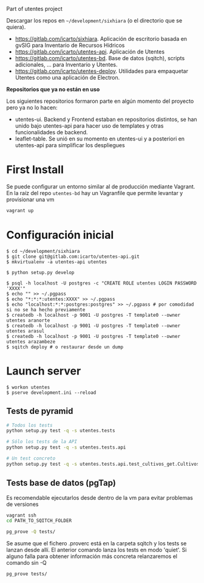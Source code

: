 Part of utentes project

Descargar los repos en `~/development/sixhiara` (o el directorio que se quiera).

-   https://gitlab.com/icarto/sixhiara. Aplicación de escritorio basada en gvSIG para Inventario de Recursos Hídricos
-   https://gitlab.com/icarto/utentes-api. Aplicación de Utentes
-   https://gitlab.com/icarto/utentes-bd. Base de datos (sqitch), scripts adicionales, ... para Inventario y Utentes.
-   https://gitlab.com/icarto/utentes-deploy. Utilidades para empaquetar Utentes como una aplicación de Electron.

**Repositorios que ya no están en uso**

Los siguientes repositorios formaron parte en algún momento del proyecto pero ya no lo hacen:

-   utentes-ui. Backend y Frontend estaban en repositorios distintos, se han unido bajo utentes-api para hacer uso de templates y otras funcionalidades de backend.
-   leaflet-table. Se unió en su momento en utentes-ui y a posteriori en utentes-api para simplificar los despliegues

# First Install

Se puede configurar un entorno similar al de producción mediante Vagrant. En la raíz del repo `utentes-bd` hay un Vagranfile que permite levantar y provisionar una vm

```bash
vagrant up
```

# Configuración inicial

    $ cd ~/development/sixhiara
    $ git clone git@gitlab.com:icarto/utentes-api.git
    $ mkvirtualenv -a utentes-api utentes

    $ python setup.py develop

    $ psql -h localhost -U postgres -c "CREATE ROLE utentes LOGIN PASSWORD 'XXXX'"
    $ echo "" >> ~/.pgpass
    $ echo "*:*:*:utentes:XXXX" >> ~/.pgpass
    $ echo "localhost:*:*:postgres:postgres" >> ~/.pgpass # por comodidad si no se ha hecho previamente
    $ createdb -h localhost -p 9001 -U postgres -T template0 --owner utentes aranorte
    $ createdb -h localhost -p 9001 -U postgres -T template0 --owner utentes arasul
    $ createdb -h localhost -p 9001 -U postgres -T template0 --owner utentes arazambeze
    $ sqitch deploy # o restaurar desde un dump

# Launch server

    $ workon utentes
    $ pserve development.ini --reload

## Tests de pyramid

```bash
# Todos los tests
python setup.py test -q -s utentes.tests

# Sólo los tests de la API
python setup.py test -q -s utentes.tests.api

# Un test concreto
python setup.py test -q -s utentes.tests.api.test_cultivos_get.CultivosGET_IntegrationTests.test_cultivo_get_length
```

## Tests base de datos (pgTap)

Es recomendable ejecutarlos desde dentro de la vm para evitar problemas de versiones

```bash
vagrant ssh
cd PATH_TO_SQITCH_FOLDER
```

```bash
pg_prove -Q tests/
```

Se asume que el fichero .proverc está en la carpeta sqitch y los tests se lanzan desde allí.
El anterior comando lanza los tests en modo 'quiet'. Si alguno falla para obtener información más concreta relanzaremos el comando sin -Q

```
pg_prove tests/
```
